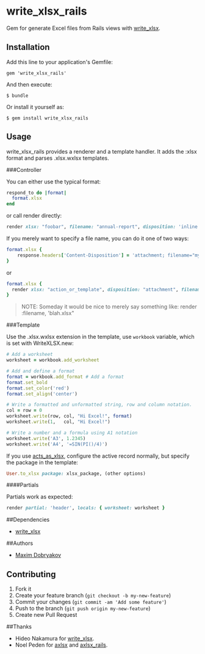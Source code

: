 # write\_xlsx\_rails

Gem for generate Excel files from Rails views with [write\_xlsx](https://github.com/cxn03651/write_xlsx).

## Installation

Add this line to your application's Gemfile:

    gem 'write_xlsx_rails'

And then execute:

    $ bundle

Or install it yourself as:

    $ gem install write_xlsx_rails

## Usage

write\_xlsx\_rails provides a renderer and a template handler. It adds the :xlsx format and parses .xlsx.wxlsx templates.

###Controller

You can either use the typical format:

```ruby
respond_to do |format|
  format.xlsx
end
```

or call render directly:

```ruby
render xlsx: "foobar", filename: "annual-report", disposition: 'inline'
```

If you merely want to specify a file name, you can do it one of two ways:

```ruby
format.xlsx {
	response.headers['Content-Disposition'] = 'attachment; filename="my_new_filename.xlsx"'
}
```

or

```ruby
format.xlsx {
  render xlsx: "action_or_template", disposition: "attachment", filename: "my_new_filename.xlsx"
}
```

> NOTE: Someday it would be nice to merely say something like:
	render :filename, 'blah.xlsx"

###Template

Use the .xlsx.wxlsx extension in the template, use `workbook` variable, which is set with WriteXLSX.new:

```ruby
# Add a worksheet
worksheet = workbook.add_worksheet

# Add and define a format
format = workbook.add_format # Add a format
format.set_bold
format.set_color('red')
format.set_align('center')

# Write a formatted and unformatted string, row and column notation.
col = row = 0
worksheet.write(row, col, "Hi Excel!", format)
worksheet.write(1,   col, "Hi Excel!")

# Write a number and a formula using A1 notation
worksheet.write('A3', 1.2345)
worksheet.write('A4', '=SIN(PI()/4)')
```

If you use [acts\_as\_xlsx](https://github.com/randym/acts_as_xlsx), configure the active record normally, but specify the package in the template:

```ruby
User.to_xlsx package: xlsx_package, (other options)
```

####Partials

Partials work as expected:

```ruby
render partial: 'header', locals: { worksheet: worksheet }
```

##Dependencies

* [write\_xlsx](http://github.com/cxn03651/write_xlsx)

##Authors

* [Maxim Dobryakov](https://github.com/maxd)

## Contributing

1. Fork it
2. Create your feature branch (`git checkout -b my-new-feature`)
3. Commit your changes (`git commit -am 'Add some feature'`)
4. Push to the branch (`git push origin my-new-feature`)
5. Create new Pull Request

##Thanks

* Hideo Nakamura for [write\_xlsx](https://github.com/cxn03651/write_xlsx).
* Noel Peden for [axlsx](https://github.com/randym/axlsx) and [axlsx\_rails](https://github.com/straydogstudio/axlsx_rails).